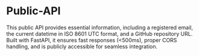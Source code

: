 # Public-API
This public API provides essential information, including a registered email, the current datetime in ISO 8601 UTC format, and a GitHub repository URL. Built with FastAPI, it ensures fast responses (&lt;500ms), proper CORS handling, and is publicly accessible for seamless integration.
